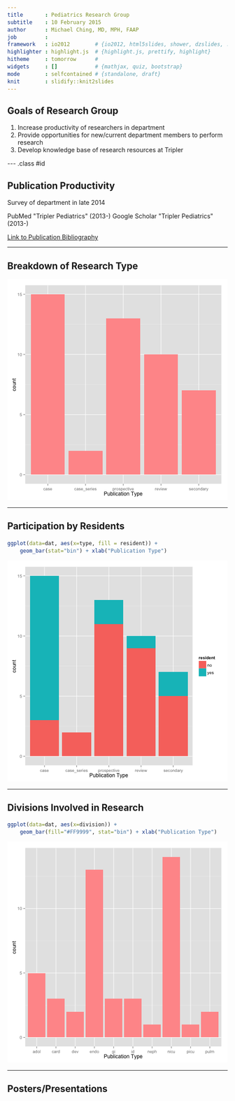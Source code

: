 ```yaml
---
title       : Pediatrics Research Group
subtitle    : 10 February 2015
author      : Michael Ching, MD, MPH, FAAP
job         : 
framework   : io2012        # {io2012, html5slides, shower, dzslides, ...}
highlighter : highlight.js  # {highlight.js, prettify, highlight}
hitheme     : tomorrow      # 
widgets     : []            # {mathjax, quiz, bootstrap}
mode        : selfcontained # {standalone, draft}
knit        : slidify::knit2slides
---
```


## Goals of Research Group

1. Increase productivity of researchers in department
2. Provide opportunities for new/current department members to perform research
3. Develop knowledge base of research resources at Tripler

--- .class #id 

## Publication Productivity

Survey of department in late 2014

PubMed "Tripler Pediatrics" (2013-)
Google Scholar "Tripler Pediatrics" (2013-)

[Link to Publication Bibliography](publications.html)

---

## Breakdown of Research Type

![plot of chunk unnamed-chunk-1](assets/fig/unnamed-chunk-1-1.png) 

---

## Participation by Residents


```r
ggplot(data=dat, aes(x=type, fill = resident)) + 
    geom_bar(stat="bin") + xlab("Publication Type")
```

![plot of chunk unnamed-chunk-2](assets/fig/unnamed-chunk-2-1.png) 

---

## Divisions Involved in Research


```r
ggplot(data=dat, aes(x=division)) + 
    geom_bar(fill="#FF9999", stat="bin") + xlab("Publication Type")
```

![plot of chunk unnamed-chunk-3](assets/fig/unnamed-chunk-3-1.png) 

---

## Posters/Presentations

